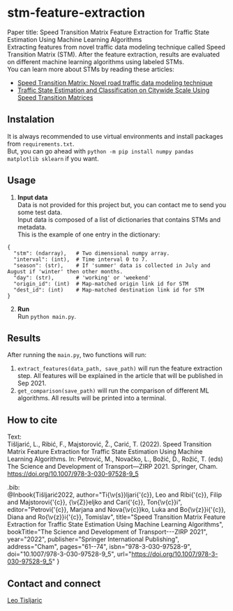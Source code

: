 # stm-feature-extraction
Paper title: Speed Transition Matrix Feature Extraction for Traffic State Estimation Using Machine Learning Algorithms  
Extracting features from novel traffic data modeling technique called Speed Transition Matrix (STM). After the feature extraction, results are evaluated on different machine learning algorithms using labeled STMs.  
You can learn more about STMs by reading these articles:  
- [Speed Transition Matrix: Novel road traffic data modeling technique](https://medium.com/analytics-vidhya/speed-transition-matrix-novel-road-traffic-data-modeling-technique-d37bd82398d1)
- [Traffic State Estimation and Classification on Citywide Scale Using Speed Transition Matrices](https://www.researchgate.net/publication/344138884_Traffic_State_Estimation_and_Classification_on_Citywide_Scale_Using_Speed_Transition_Matrices)

## Instalation
It is always recommended to use virtual environments and install packages from `requirements.txt`.  
But, you can go ahead with `python -m pip install numpy pandas matplotlib sklearn` if you want.  

## Usage
1. **Input data**  
Data is not provided for this project but, you can contact me to send you some test data.  
Input data is composed of a list of dictionaries that contains STMs and metadata.  
This is the example of one entry in the dictionary:  
```
{
  "stm": (ndarray),   # Two dimensional numpy array.
  "interval": (int),  # Time interval 0 to 7.
  "season": (str),    # If 'summer' data is collected in July and August if 'winter' then other months.
  "day": (str),       # 'working' or 'weekend'
  "origin_id": (int)  # Map-matched origin link id for STM
  "dest_id": (int)    # Map-matched destination link id for STM
}
```

2. **Run**  
Run `python main.py`.

## Results
After running the `main.py`, two functions will run:  
1. `extract_features(data_path, save_path)` will run the feature extraction step. All features will be explained in the article that will be published in Sep 2021.
2. `get_comparison(save_path)` will run the comparison of different ML algorithms. All results will be printed into a terminal.

## How to cite
Text:  
Tišljarić, L., Ribić, F., Majstorović, Ž., Carić, T. (2022). Speed Transition Matrix Feature Extraction for Traffic State Estimation Using Machine Learning Algorithms. In: Petrović, M., Novačko, L., Božić, D., Rožić, T. (eds) The Science and Development of Transport—ZIRP 2021. Springer, Cham. https://doi.org/10.1007/978-3-030-97528-9_5

.bib:  
@Inbook{Tišljarić2022,
author="Ti{\v{s}}ljari{\'{c}}, Leo
and Ribi{\'{c}}, Filip
and Majstorovi{\'{c}}, {\v{Z}}eljko
and Cari{\'{c}}, Ton{\v{c}}i",
editor="Petrovi{\'{c}}, Marjana
and Nova{\v{c}}ko, Luka
and Bo{\v{z}}i{\'{c}}, Diana
and Ro{\v{z}}i{\'{c}}, Tomislav",
title="Speed Transition Matrix Feature Extraction for Traffic State Estimation Using Machine Learning Algorithms",
bookTitle="The Science and Development of Transport---ZIRP 2021",
year="2022",
publisher="Springer International Publishing",
address="Cham",
pages="61--74",
isbn="978-3-030-97528-9",
doi="10.1007/978-3-030-97528-9_5",
url="https://doi.org/10.1007/978-3-030-97528-9_5"
}

## Contact and connect
[Leo Tisljaric](https://www.linkedin.com/in/leo-ti%C5%A1ljari%C4%87-28a56b123/)
